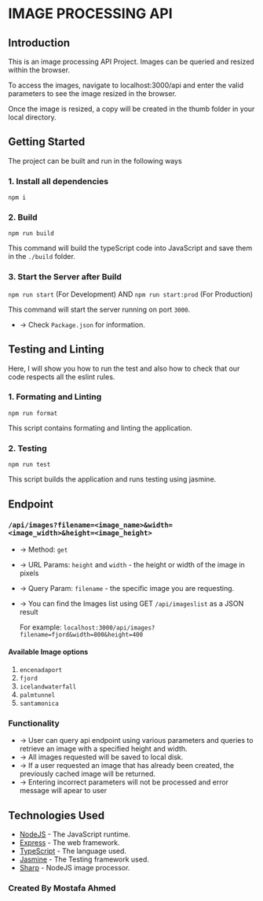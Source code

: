 # IMAGE PROCESSING API

## Introduction

This is an image processing API Project. Images can be queried and resized within the browser. 

To access the images, navigate to localhost:3000/api and enter the valid parameters to see the image resized in the browser. 

Once the image is resized, a copy will be created in the thumb folder in your local directory.


## Getting Started

The project can be built and run in the following ways

### 1. Install all dependencies

`npm i`

### 2. Build

`npm run build`

This command will build the typeScript code into JavaScript and save them in the `./build` folder.

### 3. Start the Server after Build

`npm run start` (For Development)
 AND 
`npm run start:prod` (For Production)

This command will start the server running on port `3000`.

* -> Check `Package.json` for information.

## Testing and Linting

Here, I will show you how to run the test and also how to check that our code respects all the eslint rules.

### 1. Formating and Linting

`npm run format`

This script contains formating and linting the application.

### 2. Testing

`npm run test`

This script builds the application and runs testing using jasmine.

## Endpoint

### `/api/images?filename=<image_name>&width=<image_width>&height=<image_height>`

* -> Method: `get`
* -> URL Params: `height` and `width` - the height or width of the image in pixels
* -> Query Param: `filename` - the specific image you are requesting.
* -> You can find the Images list using GET `/api/imageslist` as a JSON result

    For example: `localhost:3000/api/images?filename=fjord&width=800&height=400`

#### Available Image options

1. `encenadaport`
2. `fjord`
3. `icelandwaterfall`
4. `palmtunnel`
5. `santamonica`

### Functionality

* -> User can query api endpoint using various parameters and queries to retrieve an image with a specified height and width.
* -> All images requested will be saved to local disk.
* -> If a user requested an image that has already been created, the previously cached image will be returned.
* -> Entering incorrect parameters will not be processed and error message will apear to user

## Technologies Used

- [NodeJS](https://nodejs.org/en/) - The JavaScript runtime.
- [Express](https://expressjs.com/) - The web framework.
- [TypeScript](https://www.typescriptlang.org/) - The language used.
- [Jasmine](https://jasmine.github.io/) - The Testing framework used.
- [Sharp](https://sharp.pixelplumbing.com/) - NodeJS image processor.

### Created By Mostafa Ahmed
